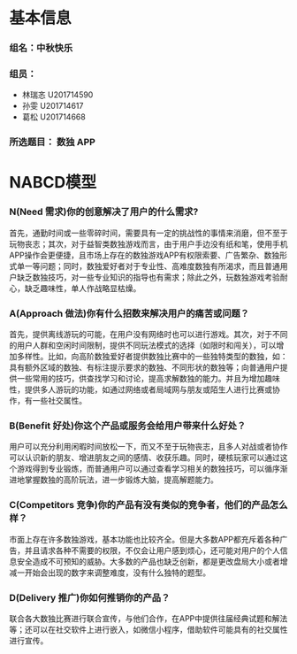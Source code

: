 # 基本信息

### 组名：中秋快乐

### 组员：

* 林瑞忞  U201714590
* 孙雯  U201714617
* 葛松  U201714668

### 所选题目： 数独 APP

# NABCD模型

### N(Need 需求)你的创意解决了用户的什么需求?

​	首先，通勤时间或一些零碎时间，需要具有一定的挑战性的事情来消磨，但不至于玩物丧志；其次，对于益智类数独游戏而言，由于用户手边没有纸和笔，使用手机APP操作会更便捷，且市场上存在的数独游戏APP有权限索要、广告繁杂、数独形式单一等问题；同时，数独爱好者对于专业性、高难度数独有所渴求，而且普通用户缺乏数独技巧，对一些专业知识的指导也有需求；除此之外，玩数独游戏考验耐心，缺乏趣味性，单人作战略显枯燥。

### A(Approach 做法)你有什么招数来解决用户的痛苦或问题？

​	首先，提供离线游玩的可能，在用户没有网络时也可以进行游戏。其次，对于不同的用户人群和空闲时间限制，提供不同玩法模式的选择（如限时和闯关），可以增加多样性。比如，向高阶数独爱好者提供数独比赛中的一些独特类型的数独，如：具有额外区域的数独、有标注提示要求的数独、不同形状的数独等；向普通用户提供一些常用的技巧，供查找学习和讨论，提高求解数独的能力。并且为增加趣味性，提供多人游玩的功能，如通过网络或者局域网与朋友或陌生人进行比赛或协作，有一些社交属性。

### B(Benefit 好处)你这个产品或服务会给用户带来什么好处？

​	用户可以充分利用闲暇时间放松一下，而又不至于玩物丧志，且多人对战或者协作可以认识新的朋友、增进朋友之间的感情、收获乐趣。同时，硬核玩家可以通过这个游戏得到专业锻炼，而普通用户可以通过查看学习相关的数独技巧，可以循序渐进地掌握数独的高阶玩法，进一步锻炼大脑，提高解题能力。

### C(Competitors 竞争)你的产品有没有类似的竞争者，他们的产品怎么样？

​	市面上存在许多数独游戏，基本功能也比较齐全。但是大多数APP都充斥着各种广告，并且请求各种不需要的权限，不仅会让用户感到烦心，还可能对用户的个人信息安全造成不可预知的威胁。大多数的产品也缺乏创新，都是更改盘局大小或者增减一开始会出现的数字来调整难度，没有什么独特的题型。

### D(Delivery 推广)你如何推销你的产品？

​	联合各大数独比赛进行联合宣传，与他们合作，在APP中提供往届经典试题和解法等；还可以在社交软件上进行嵌入，如微信小程序，借助软件可能具有的社交属性进行宣传。



